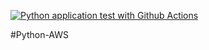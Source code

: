 [![Python application test with Github Actions](https://github.com/ParthGami/Python-AWS/actions/workflows/main.yml/badge.svg)](https://github.com/ParthGami/Python-AWS/actions/workflows/main.yml)

#Python-AWS
